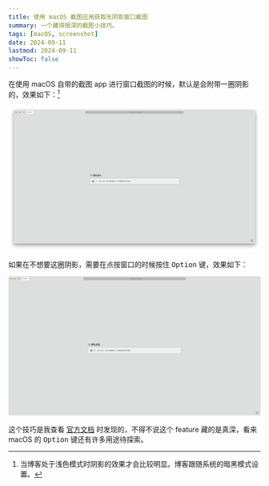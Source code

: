 ```yaml
---
title: 使用 macOS 截图应用获取无阴影窗口截图
summary: 一个藏得很深的截图小技巧。
tags: [macOS, screenshot]
date: 2024-09-11
lastmod: 2024-09-11
showToc: false
---
```


在使用 macOS 自带的截图 app 进行窗口截图的时候，默认是会附带一圈阴影的，效果如下：[^1]

[^1]: 当博客处于浅色模式时阴影的效果才会比较明显。博客跟随系统的暗黑模式设置。

![](assets/image-20240911223830158.png)

如果在不想要这圈阴影，需要在点按窗口的时候按住 <kbd>Option</kbd> 键，效果如下：

![](assets/image-20240911223857959.png)

这个技巧是我查看 [官方文档](https://support.apple.com/zh-cn/102646) 时发现的，不得不说这个 feature 藏的是真深，看来 macOS 的 <kbd>Option</kbd> 键还有许多用途待探索。
